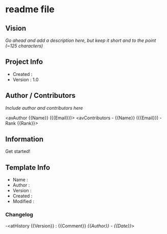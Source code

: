 # <iName> readme file #

## Vision ##
_Go ahead and add a description here, but keep it short and to the point (~125 characters)_

<iInfo>

## Project Info ##
- Created   : <iCreatedDate>
- Version   : 1.0

## Author / Contributors ##
_Include author and contributors here_

<avAuthor {{Name}} ({{Email}})>
<avContributors - {{Name}} ({{Email}}) - Rank {{Rank}}>

## Information ##
Get started!


## Template Info ##
- Name      : <tName>
- Author    : <tAuthor>
- Version   : <tVersion>
- Created   : <tCreated>
- Modified  : <tModified>

### Changelog ###
-<atHistory {{Version}} : {{Comment}} _{{Author}} - {{Date}}_>
